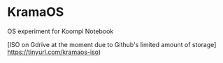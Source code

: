 # KramaOS
OS experiment for Koompi Notebook

[ISO on Gdrive at the moment due to Github's limited amount of storage] https://tinyurl.com/kramaos-iso)
